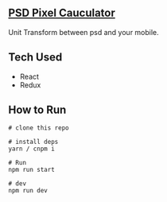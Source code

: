 ## [PSD Pixel Cauculator]()
Unit Transform between psd and your mobile. 


## Tech Used
- React
- Redux

## How to Run
```
# clone this repo

# install deps
yarn / cnpm i

# Run
npm run start

# dev
npm run dev
```